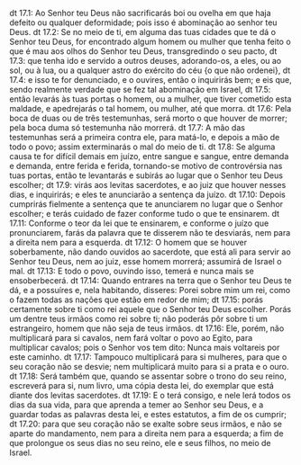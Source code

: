 dt 17.1: Ao Senhor teu Deus não sacrificarás boi ou ovelha em que haja defeito ou qualquer deformidade; pois isso é abominação ao senhor teu Deus.
dt 17.2: Se no meio de ti, em alguma das tuas cidades que te dá o Senhor teu Deus, for encontrado algum homem ou mulher que tenha feito o que é mau aos olhos do Senhor teu Deus, transgredindo o seu pacto,
dt 17.3: que tenha ido e servido a outros deuses, adorando-os, a eles, ou ao sol, ou à lua, ou a qualquer astro do exército do céu {o que não ordenei},
dt 17.4: e isso te for denunciado, e o ouvires, então o inquirirás bem; e eis que, sendo realmente verdade que se fez tal abominação em Israel,
dt 17.5: então levarás às tuas portas o homem, ou a mulher, que tiver cometido esta maldade, e apedrejarás o tal homem, ou mulher, até que morra.
dt 17.6: Pela boca de duas ou de três testemunhas, será morto o que houver de morrer; pela boca duma só testemunha não morrerá.
dt 17.7: A mão das testemunhas será a primeira contra ele, para matá-lo, e depois a mão de todo o povo; assim exterminarás o mal do meio de ti.
dt 17.8: Se alguma causa te for difícil demais em juízo, entre sangue e sangue, entre demanda e demanda, entre ferida e ferida, tornando-se motivo de controvérsia nas tuas portas, então te levantarás e subirás ao lugar que o Senhor teu Deus escolher;
dt 17.9: virás aos levitas sacerdotes, e ao juiz que houver nesses dias, e inquirirás; e eles te anunciarão a sentença da juízo.
dt 17.10: Depois cumprirás fielmente a sentença que te anunciarem no lugar que o Senhor escolher; e terás cuidado de fazer conforme tudo o que te ensinarem.
dt 17.11: Conforme o teor da lei que te ensinarem, e conforme o juízo que pronunciarem, farás da palavra que te disserem não te desviarás, nem para a direita nem para a esquerda.
dt 17.12: O homem que se houver soberbamente, não dando ouvidos ao sacerdote, que está ali para servir ao Senhor teu Deus, nem ao juiz, esse homem morrerá; assumirá de Israel o mal.
dt 17.13: E todo o povo, ouvindo isso, temerá e nunca mais se ensoberbecerá.
dt 17.14: Quando entrares na terra que o Senhor teu Deus te dá, e a possuíres e, nela habitando, disseres: Porei sobre mim um rei, como o fazem todas as nações que estão em redor de mim;
dt 17.15: porás certamente sobre ti como rei aquele que o Senhor teu Deus escolher. Porás um dentre teus irmãos como rei sobre ti; não poderás pôr sobre ti um estrangeiro, homem que não seja de teus irmãos.
dt 17.16: Ele, porém, não multiplicará para si cavalos, nem fará voltar o povo ao Egito, para multiplicar cavalos; pois o Senhor vos tem dito: Nunca mais voltareis por este caminho.
dt 17.17: Tampouco multiplicará para si mulheres, para que o seu coração não se desvie; nem multiplicará muito para si a prata e o ouro.
dt 17.18: Será também que, quando se assentar sobre o trono do seu reino, escreverá para si, num livro, uma cópia desta lei, do exemplar que está diante dos levitas sacerdotes.
dt 17.19: E o terá consigo, e nele lerá todos os dias da sua vida, para que aprenda a temer ao Senhor seu Deus, e a guardar todas as palavras desta lei, e estes estatutos, a fim de os cumprir;
dt 17.20: para que seu coração não se exalte sobre seus irmãos, e não se aparte do mandamento, nem para a direita nem para a esquerda; a fim de que prolongue os seus dias no seu reino, ele e seus filhos, no meio de Israel.
